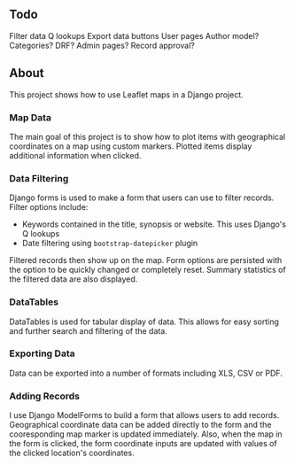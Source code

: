 ## Todo

Filter data
Q lookups 
Export data buttons
User pages
Author model?
Categories?
DRF?
Admin pages?
Record approval?

## About 

This project shows how to use Leaflet maps in a Django project. 

### Map Data

The main goal of this project is to show how to plot items with geographical coordinates on a map using custom markers. Plotted items display additional information when clicked.

### Data Filtering

Django forms is used to make a form that users can use to filter records. Filter options include:

- Keywords contained in the title, synopsis or website. This uses Django's Q lookups
- Date filtering using `bootstrap-datepicker` plugin

Filtered records then show up on the map. Form options are persisted with the option to be quickly changed or completely reset. Summary statistics of the filtered data are also displayed. 

### DataTables

DataTables is used for tabular display of data. This allows for easy sorting and further search and filtering of the data. 

### Exporting Data

Data can be exported into a number of formats including XLS, CSV or PDF. 

### Adding Records

I use Django ModelForms to build a form that allows users to add records. Geographical coordinate data can be added directly to the form and the cooresponding map marker is updated immediately. Also, when the map in the form is clicked, the form coordinate inputs are updated with values of the clicked location's coordinates. 

